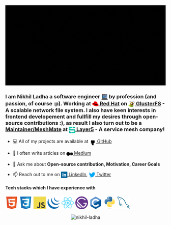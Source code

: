 <img src="banner.gif" alt="Hello 👋, you seem to have found a way to my GitHub profile!">
<h3>I am Nikhil Ladha a software engineer <img src="code.png" alt="Coding" width="20" height="20" align="center"> by profession (and passion, of course :p). Working at <a href="https://www.redhat.com/en"><img src="redhat.svg" alt="Red Hat Logo" width="20" height="20" align="center"> Red Hat</a> on <a href="https://www.gluster.org/"><img src="gluster.png" alt="GlusterFS Logo" width="20" height="20" align="center"> GlusterFS</a> - A scalable network file system. I also have keen interests in frontend developement and fullfill my desires through open-source contributions :), as result I also turn out to be a <a href="https://layer5.io/community/members/nikhil-ladha">Maintainer/MeshMate</a> at <a href="https://www.layer5.io"><img src="layer5.svg" alt="Layer5 Logo" width="20" height="20" align="center"> Layer5</a> - A service mesh company! </h2> 

- 💻 All of my projects are available at <a href="https://www.github.com/Nikhil-Ladha"><img src="github.svg" alt="GitHub Logo" width="20" height="20" align="center"> GitHub</a>

- 📝 I often write articles on <a href="https://www.medium.com/@nikhilladha1999"><img src="medium.png" alt="Medium Logo" width="20" height="20" align="center"> Medium</a>

- 💬 Ask me about **Open-source contribution, Motivation, Career Goals**

- 📫 Reach out to me on <a href="https://www.linkedin.com/in/nikhil-ladha/"><img src="linkedin.svg" alt="LinkedIn Logo" width="20" height="20" align="center"> LinkedIn</a>, <a href="https://twitter.com/NikhilLadha3"><img src="twitter.svg" alt="Twitter Logo" width="20" height="20" align="center"> Twitter</a>

<h4>Tech stacks which I have experience with</h4>
<p align="left">
  <img src="./html5.svg" alt="HTML" width="40" height="40"/>
  <img src="./css.svg" alt="HTML" width="40" height="40"/>
  <img src="./javascript.svg" alt="HTML" width="40" height="40"/>
  <img src="./jquery.svg" alt="HTML" width="40" height="40"/>
  <img src="./react.svg" alt="HTML" width="40" height="40"/>
  <img src="./gatsby.svg" alt="HTML" width="40" height="40"/>
  <img src="./c.svg" alt="HTML" width="40" height="40"/>
  <img src="./python.svg" alt="HTML" width="40" height="40"/>
  <img src="./mysql.svg" alt="HTML" width="40" height="40"/>
</p>

<p align="center">
<img src="https://github-readme-stats.vercel.app/api?username=nikhil-ladha&show_icons=true" alt="nikhil-ladha" />
</p>
